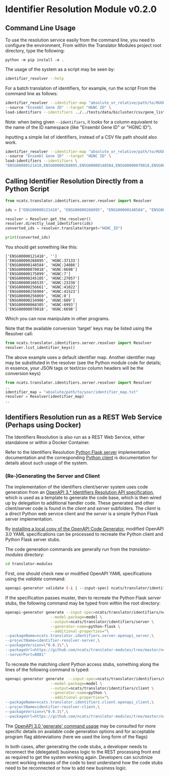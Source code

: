 # Identifier Resolution Module v0.2.0

## Command Line Usage

To use the resolution service easily from the command line, you need to configure the environment, From within the 
Translator Modules project root directory, type the following:

```  
python -m pip install -e .
```

The usage of the  system as a script may be seen by:

```bash
identifier_resolver --help
```


For a batch translation of identifiers, for example, run the  script From the command line as follows:

```bash
identifier_resolver --identifier-map "absolute_or_relative/path/to/HUGO_geneids_download_v2.txt" \
--source "Ensembl Gene ID" --target "HGNC ID" \
load-identifiers --identifiers ../../tests/data/bicluster/csv/gene_list.csv   translate
```

Note: when being given `--identifiers`, it looks for a column equivalent to the name of the ID namespace 
(like "Ensembl Gene ID" or "HGNC ID").

Inputting a simple list of identifiers, instead of a CSV file path should also work.

```bash
identifier_resolver --identifier-map "absolute_or_relative/path/to/HUGO_geneids_download_v2.txt" \
--source "Ensembl Gene ID" --target "HGNC ID" \
load-identifiers --identifiers \
"ENSG00000121410,ENSG00000268895,ENSG00000148584,ENSG00000070018,ENSG00000175899,ENSG00000245105" translate
```

## Calling Identifier Resolution Directly from a Python Script

```python
from ncats.translator.identifiers.server.resolver import Resolver

ids = ["ENSG00000121410", "ENSG00000268895", "ENSG00000148584", "ENSG00000070018", "ENSG00000175899", "ENSG00000245105"]

resolver = Resolver.get_the_resolver()
resolver.directly_load_identifiers(ids)
converted_ids = resolver.translate(target="HGNC_ID")

print(converted_ids)
```

You should get something like this:

```
['ENSG00000121410', '']
['ENSG00000268895', 'HGNC:37133']
['ENSG00000148584', 'HGNC:24086']
['ENSG00000070018', 'HGNC:6698']
['ENSG00000175899', 'HGNC:7']
['ENSG00000245105', 'HGNC:27057']
['ENSG00000166535', 'HGNC:23336']
['ENSG00000256661', 'HGNC:41022']
['ENSG00000256904', 'HGNC:41523']
['ENSG00000256069', 'HGNC:8']
['ENSG00000234906', 'HGNC:609']
['ENSG00000068305', 'HGNC:6993']
['ENSG00000070018', 'HGNC:6698']
```

Which you can now manipulate in other programs.

Note that the available conversion 'target' keys may be listed using the Resolver call:

```python
from ncats.translator.identifiers.server.resolver import Resolver
resolver.list_identifier_keys()
```

The above example uses a default identifier map. Another identifier map may be substituted in the resolver (see the 
Python module code for details; in essence, your JSON tags or text/csv column  headers will be the conversion keys)

```python
from ncats.translator.identifiers.server.resolver import Resolver
..
identifier_map = "absolute/path/to/your/identifier_map.txt"
resolver = Resolver(identifier_map)
..
```

## Identifiers Resolution run as a REST Web Service (Perhaps using Docker)

The Identifiers Resolution is also run as a REST Web Service, either standalone or within a Docker Container.

Refer to the Identifiers Resolution
 [Python Flask server](./server)
 implementation documentation and the corresponding
[Python client](./client) is
 documentation for details about such usage of the system.  

### (Re-)Generating the Server and Client
 
The implementation of the identifiers client/server system uses code generation from an 
 [OpenAPI 3.* Identifiers Resolution API specification](./ncats_translator_module_identifiers_api.yaml), 
 which is used as a template to generate the code base, which is then wired up by delegation to additional
 handler code.  These generated and other client/server code is found in the *client* and  *server* subfolders. 
 The *client* is a direct Python web service client and the *server* is a simple Python Flask server implementation.

By [installing a local copy of the OpenAPI Code Generator](https://openapi-generator.tech/docs/installation), 
modified OpenAPI 3.0 YAML specifications can be processed to recreate the Python client and Python Flask server stubs.

The code generation commands are generally run from the *translator-modules* directory:

```bash
cd translator-modules
```

First, one should check new or modified OpenAPI YAML specifications using the _validate_ command:

```bash
openapi-generator validate (-i | --input-spec) ncats/translator/identifiers/ncats_translator_module_identifiers_api.yaml
```

If the specification passes muster, then to recreate the Python Flask *server* stubs, the following command may 
be typed from within the root directory:

```bash
openapi-generator generate --input-spec=ncats/translator/identifiers/ncats_translator_module_identifiers_api.yaml \
                    --model-package=model \
                    --output=ncats/translator/identifiers/server \
                    --generator-name=python-flask \
                    --additional-properties="\
--packageName=ncats.translator.identifiers.server.openapi_server,\
--projectName=identifier-resolver-server,\
—-packageVersion=\"0.0.1\",\
--packageUrl=https://github.com/ncats/translator-modules/tree/master/ncats/translator/identifiers/server,\
--serverPort=8081"
```

To recreate the matching *client* Python access stubs, something along the lines of the following command is typed:

```bash
openapi-generator generate  --input-spec=ncats/translator/identifiers/ncats_translator_module_identifiers_api.yaml \
                    --model-package=model \
                    --output=ncats/translator/identifiers/client \
                    --generator-name=python \
                    --additional-properties="\
--packageName=ncats.translator.identifiers.client.openapi_client,\
--projectName=identifier-resolver-client,\
—-packageVersion=\"0.0.1\",\
--packageUrl=https://github.com/ncats/translator-modules/tree/master/ncats/translator/identifiers/client"
```

The [OpenAPI 3.0 'generate' command usage](https://openapi-generator.tech/docs/usage#generate) may be consulted
for more specific details on available code generation options and for acceptable program flag abbreviations (here we
used the long form of the flags)

In  both cases, after generating the code stubs,  a developer needs to reconnect the (delegated) business logic to 
the REST processing front end as required to get the system working again.  Developers can scrutinize recent working 
releases of the code to best understand how the code stubs need to be reconnected or how to add new business logic.
 